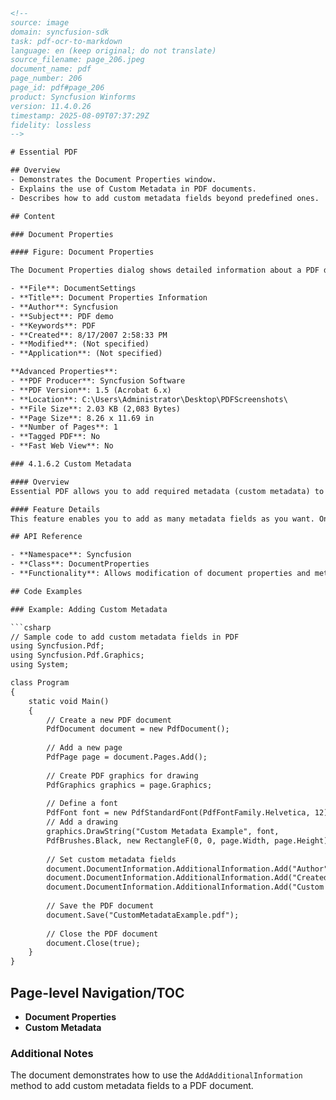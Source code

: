 ```html
<!--
source: image
domain: syncfusion-sdk
task: pdf-ocr-to-markdown
language: en (keep original; do not translate)
source_filename: page_206.jpeg
document_name: pdf
page_number: 206
page_id: pdf#page_206
product: Syncfusion Winforms
version: 11.4.0.26
timestamp: 2025-08-09T07:37:29Z
fidelity: lossless
-->

# Essential PDF

## Overview
- Demonstrates the Document Properties window.
- Explains the use of Custom Metadata in PDF documents.
- Describes how to add custom metadata fields beyond predefined ones.

## Content

### Document Properties

#### Figure: Document Properties

The Document Properties dialog shows detailed information about a PDF document. Here are the key details displayed:

- **File**: DocumentSettings
- **Title**: Document Properties Information
- **Author**: Syncfusion
- **Subject**: PDF demo
- **Keywords**: PDF
- **Created**: 8/17/2007 2:58:33 PM
- **Modified**: (Not specified)
- **Application**: (Not specified)

**Advanced Properties**:
- **PDF Producer**: Syncfusion Software
- **PDF Version**: 1.5 (Acrobat 6.x)
- **Location**: C:\Users\Administrator\Desktop\PDFScreenshots\
- **File Size**: 2.03 KB (2,083 Bytes)
- **Page Size**: 8.26 x 11.69 in
- **Number of Pages**: 1
- **Tagged PDF**: No
- **Fast Web View**: No

### 4.1.6.2 Custom Metadata

#### Overview
Essential PDF allows you to add required metadata (custom metadata) to a PDF document. Custom metadata can include information about the document that cannot fit within the predefined metadata fields. For example, if a metadata field "Link" is available, you can primarily provide a link there. However, Essential PDF enables you to add additional information such as the author, date of creation, etc., about the link.

#### Feature Details
This feature enables you to add as many metadata fields as you want. Only new metadata fields can be added; you cannot modify or add fields under the predefined metadata fields.

## API Reference

- **Namespace**: Syncfusion
- **Class**: DocumentProperties
- **Functionality**: Allows modification of document properties and metadata.

## Code Examples

### Example: Adding Custom Metadata

```csharp
// Sample code to add custom metadata fields in PDF
using Syncfusion.Pdf;
using Syncfusion.Pdf.Graphics;
using System;

class Program
{
    static void Main()
    {
        // Create a new PDF document
        PdfDocument document = new PdfDocument();
        
        // Add a new page
        PdfPage page = document.Pages.Add();
        
        // Create PDF graphics for drawing
        PdfGraphics graphics = page.Graphics;
        
        // Define a font
        PdfFont font = new PdfStandardFont(PdfFontFamily.Helvetica, 12);
        // Add a drawing
        graphics.DrawString("Custom Metadata Example", font, 
        PdfBrushes.Black, new RectangleF(0, 0, page.Width, page.Height));
        
        // Set custom metadata fields
        document.DocumentInformation.AdditionalInformation.Add("Author", "John Doe");
        document.DocumentInformation.AdditionalInformation.Add("Created", DateTime.Now.ToString());
        document.DocumentInformation.AdditionalInformation.Add("Custom Field", "Additional Information");
        
        // Save the PDF document
        document.Save("CustomMetadataExample.pdf");
        
        // Close the PDF document
        document.Close(true);
    }
}
```

## Page-level Navigation/TOC
- **Document Properties**
- **Custom Metadata**

### Additional Notes
The document demonstrates how to use the `AddAdditionalInformation` method to add custom metadata fields to a PDF document.

<!-- tags: [pdf, document properties, custom metadata, syncfusion] keywords: [Essential PDF, metadata, PDF document, custom metadata, metadata fields, Document Properties, Syncfusion] -->
```
